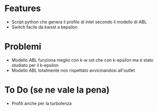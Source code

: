 # Features
* Script python che genera il profilo di inlet secondo il modello di ABL
* Switch facile da kwsst a kepsilon

# Problemi
* Modello ABL funziona meglio con k-w sst che con k-epsilon ma è stato studiato per il k-epsilon
* Modello ABL totalmente non rispettato avvicinandosi all'outlet

# To Do (se ne vale la pena)
* Profili anche per la turbolenza
